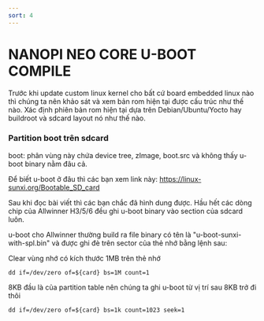 ```yaml
---
sort: 4
---
```


# NANOPI NEO CORE U-BOOT COMPILE

Trước khi update custom linux kernel cho bất cứ board embedded linux nào thì chúng ta nên
khảo sát và xem bản rom hiện tại được cấu trúc như thế nào. Xác định phiên bản rom hiện tại
dựa trên Debian/Ubuntu/Yocto hay buildroot và sdcard layout nó như thế nào.


### Partition boot trên sdcard

boot: phân vùng này chứa device tree, zImage, boot.src và không thấy u-boot binary nằm đâu cả.

Để biết u-boot ở đâu thì các bạn xem link này: https://linux-sunxi.org/Bootable_SD_card

Sau khi đọc bài viết thì các bạn chắc đã hình dung được. Hầu hết các dòng chip của Allwinner H3/5/6 đều ghi u-boot binary vào section của sdcard
luôn.

u-boot cho Allwinner thường build ra file binary có tên là "u-boot-sunxi-with-spl.bin" và được ghi đè trên sector của thẻ nhớ bằng lệnh sau:


Clear vùng nhớ có kích thước 1MB trên thẻ nhớ
```shell
dd if=/dev/zero of=${card} bs=1M count=1
```

8KB đầu là của partition table nên chúng ta ghi u-boot từ vị trí sau 8KB trở đi thôi
```shell
dd if=/dev/zero of=${card} bs=1k count=1023 seek=1
```
